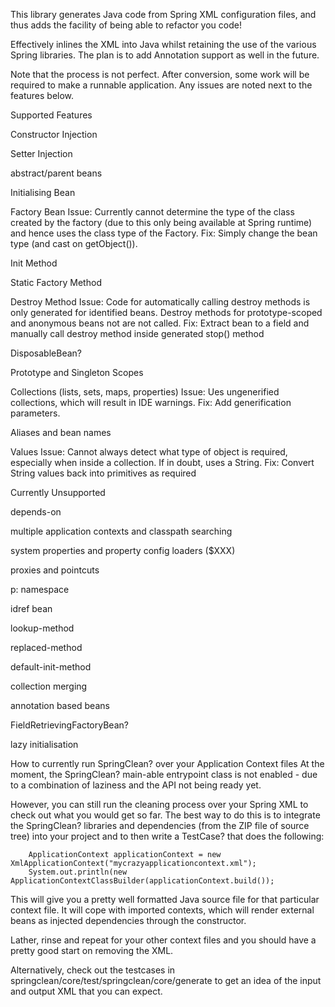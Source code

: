 This library generates Java code from Spring XML configuration files, and thus adds the facility of being able to refactor you code!

Effectively inlines the XML into Java whilst retaining the use of the various Spring libraries. The plan is to add Annotation support as well in the future.

Note that the process is not perfect. After conversion, some work will be required to make a runnable application. Any issues are noted next to the features below.

Supported Features

Constructor Injection

Setter Injection

abstract/parent beans

Initialising Bean

Factory Bean Issue: Currently cannot determine the type of the class created by the factory (due to this only being available at Spring runtime) and hence uses the class type of the Factory. Fix: Simply change the bean type (and cast on getObject()).

Init Method

Static Factory Method

Destroy Method Issue: Code for automatically calling destroy methods is only generated for identified beans. Destroy methods for prototype-scoped and anonymous beans not are not called. Fix: Extract bean to a field and manually call destroy method inside generated stop() method

DisposableBean?

Prototype and Singleton Scopes

Collections (lists, sets, maps, properties) Issue: Ues ungenerified collections, which will result in IDE warnings. Fix: Add generification parameters.

Aliases and bean names

Values Issue: Cannot always detect what type of object is required, especially when inside a collection. If in doubt, uses a String. Fix: Convert String values back into primitives as required

Currently Unsupported

depends-on

multiple application contexts and classpath searching

system properties and property config loaders ($XXX)

proxies and pointcuts

p: namespace

idref bean

lookup-method

replaced-method

default-init-method

collection merging

annotation based beans

FieldRetrievingFactoryBean?

lazy initialisation



How to currently run SpringClean? over your Application Context files
At the moment, the SpringClean? main-able entrypoint class is not enabled - due to a combination of laziness and the API not being ready yet.

However, you can still run the cleaning process over your Spring XML to check out what you would get so far. The best way to do this is to integrate the SpringClean? libraries and dependencies (from the ZIP file of source tree) into your project and to then write a TestCase? that does the following:

        ApplicationContext applicationContext = new XmlApplicationContext("mycrazyapplicationcontext.xml");
        System.out.println(new ApplicationContextClassBuilder(applicationContext.build());
This will give you a pretty well formatted Java source file for that particular context file. It will cope with imported contexts, which will render external beans as injected dependencies through the constructor.

Lather, rinse and repeat for your other context files and you should have a pretty good start on removing the XML.

Alternatively, check out the testcases in springclean/core/test/springclean/core/generate to get an idea of the input and output XML that you can expect.

